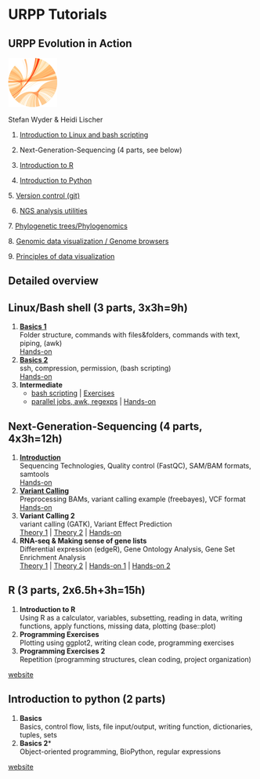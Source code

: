 # URPP Tutorials
## URPP Evolution in Action
![URPP logo](Logo_URPP_kl2.png)



Stefan Wyder & Heidi Lischer


1. [Introduction to Linux and bash scripting](https://github.com/swyder/BIO609_2017)

2. Next-Generation-Sequencing (4 parts, see below)

3. [Introduction to R](http://swyder.github.io/R_Tutorial/)

4. [Introduction to Python](https://github.com/swyder/Python_Tutorial)

5. [Version control (git)](https://github.com/swyder/Git_Tutorial)

6. [NGS analysis utilities](https://github.com/swyder/Genomic_Utilities)

7. [Phylogenetic trees/Phylogenomics](https://github.com/swyder/Phylogenomics)

8. [Genomic data visualization / Genome browsers](https://github.com/swyder/Genomic_Visualization)

9. [Principles of data visualization](https://github.com/swyder/DATA_VISUALIZATION)  

  
    
## Detailed overview

## Linux/Bash shell (3 parts, 3x3h=9h)

1. [**Basics 1**](https://github.com/swyder/URPP_Tutorials/raw/master/LinuxShell/URPP_Tutorial_LinuxPart1.pdf)  
   Folder structure, commands with files&folders, commands with text, piping, (awk)   
   [Hands-on](http://swyder.github.io/URPP_Tutorials/LinuxShell/Unix_Part1.html)
2. [**Basics 2**](https://github.com/swyder/URPP_Tutorials/raw/master/LinuxShell/URPP_Tutorial_LinuxPart2.pdf)  
   ssh, compression, permission, (bash scripting)  
   [Hands-on](http://swyder.github.io/URPP_Tutorials/LinuxShell/Unix_Part2.html)  
3. **Intermediate**  
   - [bash scripting](https://github.com/swyder/URPP_Tutorials/raw/master/LinuxShell/URPP_Tutorial_LinuxPart3_HL.pdf) | [Exercises](https://github.com/swyder/URPP_Tutorials/raw/master/LinuxShell/Exercises_LinuxPart3_HL.pdf)
   - [parallel jobs, awk, regexps](https://github.com/swyder/URPP_Tutorials/blob/master/LinuxShell/URPP_Tutorial_LinuxPart3_SW.pdf) | [Hands-on](https://github.com/swyder/URPP_Tutorials/raw/master/LinuxShell/URPP_Hands-on_UnixPart3_SW.pdf)  

## Next-Generation-Sequencing (4 parts, 4x3h=12h)

1. [**Introduction**](https://github.com/swyder/URPP_Tutorials/raw/master/NGS/URPP_Tutorial_NGS_Part1.pdf)  
   Sequencing Technologies, Quality control (FastQC), SAM/BAM formats, samtools  
   [Hands-on](https://github.com/swyder/URPP_Tutorials/raw/master/NGS/URPP_Hands-on_NGS_Part1.pdf)  
2. [**Variant Calling**](http://github.com/swyder/URPP_Tutorials/raw/master/NGS/URPP_Tutorial_NGS_Part2.pdf)  
   Preprocessing BAMs, variant calling example (freebayes), VCF format   
   [Hands-on](https://github.com/swyder/URPP_Tutorials/raw/master/NGS/URPP_Hands-on_NGS_Part2.pdf)
3. **Variant Calling 2**   
   variant calling (GATK), Variant Effect Prediction   
   [Theory 1](https://github.com/swyder/URPP_Tutorials/raw/master/NGS/URPP_Tutorial_NGS_Part3_HL.pdf) | [Theory 2](https://github.com/swyder/URPP_Tutorials/raw/master/NGS/URPP_Tutorial_NGS_Part3_SW.pdf) | [Hands-on](https://github.com/swyder/URPP_Tutorials/raw/master/NGS/https://github.com/swyder/URPP_Tutorials/raw/master/NGS/URPP_Exercises_NGS_Part3.pdf)
4. **RNA-seq & Making sense of gene lists**  
   Differential expression (edgeR), Gene Ontology Analysis, Gene Set Enrichment Analysis   
   [Theory 1](https://github.com/swyder/URPP_Tutorials/raw/master/NGS/URPP_Tutorial_RNAseq_HL.pdf) | [Theory 2](https://github.com/swyder/URPP_Tutorials/raw/master/NGS/URPP_Tutorial_RNAseq_SW.pdf) | [Hands-on 1](https://github.com/swyder/URPP_Tutorials/raw/master/NGS/Exercises_RNAseq_Tutorial_HL.pdf) | [Hands-on 2](https://github.com/swyder/URPP_Tutorials/raw/master/NGS/Exercises_RNAseq_Tutorial_SW.pdf)

## R (3 parts, 2x6.5h+3h=15h)


1. **Introduction to R**  
   Using R as a calculator, variables, subsetting, reading in data, writing functions, apply functions, missing data, plotting (base::plot)
2. **Programming Exercises**  
   Plotting using ggplot2, writing clean code, programming exercises
3. **Programming Exercises 2**  
   Repetition (programming structures, clean coding, project organization)

[website](http://swyder.github.io/R_Tutorial/)  
  


## Introduction to python (2 parts)

1. **Basics**  
   Basics, control flow, lists, file input/output, writing function, dictionaries, tuples, sets
2. **Basics 2***  
   Object-oriented programming, BioPython, regular expressions
   
[website](http://github.com/swyder/Python_Tutorial/)  
